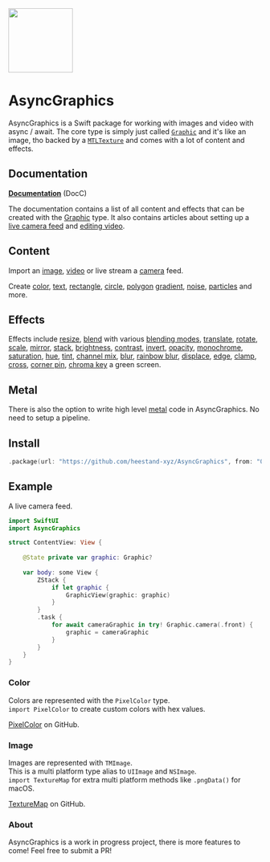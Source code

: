 <img src="https://github.com/heestand-xyz/AsyncGraphics/blob/main/Assets/AsyncGraphics-Icon.png?raw=true" width="128px"/>

# AsyncGraphics

AsyncGraphics is a Swift package for working with images and video with async / await. The core type is simply just called [`Graphic`](http://async.graphics/documentation/asyncgraphics/graphic) and it's like an image, tho backed by a [`MTLTexture`](https://developer.apple.com/documentation/metal/mtltexture) and comes with a lot of content and effects.

## Documentation

[**Documentation**](http://async.graphics/documentation/AsyncGraphics) (DocC)

The documentation contains a list of all content and effects that can be created with the [Graphic](http://async.graphics/documentation/asyncgraphics/graphic) type. It also contains articles about setting up a [live camera feed](http://async.graphics/documentation/asyncgraphics/livecamera) and [editing video](http://async.graphics/documentation/asyncgraphics/videoediting).

## Content

Import an [image](http://async.graphics/documentation/asyncgraphics/graphic/camera(_:device:preset:)), [video](http://async.graphics/documentation/asyncgraphics/graphic/importvideo(url:progress:)) or live stream a [camera](http://async.graphics/documentation/asyncgraphics/graphic/camera(_:device:preset:)) feed.

Create [color](http://async.graphics/documentation/asyncgraphics/graphic/color(_:resolution:options:)), [text](http://async.graphics/documentation/asyncgraphics/graphic/text(_:font:center:horizontalalignment:verticalalignment:color:backgroundcolor:resolution:options:)), [rectangle](http://async.graphics/documentation/asyncgraphics/graphic/rectangle(size:center:cornerradius:color:backgroundcolor:resolution:options:)), [circle](http://async.graphics/documentation/asyncgraphics/graphic/circle(radius:center:color:backgroundcolor:resolution:options:)), [polygon](http://async.graphics/documentation/asyncgraphics/graphic/polygon(count:radius:center:rotation:cornerradius:color:backgroundcolor:resolution:options:)) [gradient](http://async.graphics/documentation/asyncgraphics/graphic/gradient(direction:stops:position:scale:offset:extend:gamma:resolution:options:)), [noise](http://async.graphics/documentation/asyncgraphics/graphic/noise(offset:depth:scale:octaves:seed:resolution:options:)), [particles](http://async.graphics/documentation/asyncgraphics/graphic/uvparticles(particlescale:particlecolor:backgroundcolor:resolution:samplecount:particleoptions:options:)) and more.

## Effects

Effects include [resize](http://async.graphics/documentation/asyncgraphics/graphic/resized(to:placement:)), [blend](http://async.graphics/documentation/asyncgraphics/graphic/blended(with:blendingmode:placement:options:)) with various [blending modes](http://async.graphics/documentation/asyncgraphics/blendingmode), [translate](http://async.graphics/documentation/asyncgraphics/graphic/translated(x:y:options:)), [rotate](http://async.graphics/documentation/asyncgraphics/graphic/rotated(_:options:)), [scale](http://async.graphics/documentation/asyncgraphics/graphic/scaled(_:options:)), [mirror](http://async.graphics/documentation/asyncgraphics/graphic/mirroredvertically()), [stack](http://async.graphics/documentation/asyncgraphics/graphic/vstack(with:alignment:spacing:padding:backgroundcolor:resolution:)), [brightness](http://async.graphics/documentation/asyncgraphics/graphic/brightness(_:)), [contrast](http://async.graphics/documentation/asyncgraphics/graphic/contrast(_:)), [invert](http://async.graphics/documentation/asyncgraphics/graphic/inverted()), [opacity](http://async.graphics/documentation/asyncgraphics/graphic/opacity(_:)), [monochrome](http://async.graphics/documentation/asyncgraphics/graphic/monochrome()), [saturation](http://async.graphics/documentation/asyncgraphics/graphic/saturated(_:)), [hue](http://async.graphics/documentation/asyncgraphics/graphic/hue(_:)), [tint](http://async.graphics/documentation/asyncgraphics/graphic/tinted(_:)), [channel mix](http://async.graphics/documentation/asyncgraphics/graphic/channelmix(red:green:blue:alpha:)), [blur](http://async.graphics/documentation/asyncgraphics/graphic/blurred(radius:)), [rainbow blur](http://async.graphics/documentation/asyncgraphics/graphic/rainbowblurredcircle(radius:angle:light:samplecount:options:)), [displace](http://async.graphics/documentation/asyncgraphics/graphic/displaced(with:offset:origin:placement:options:)), [edge](http://async.graphics/documentation/asyncgraphics/graphic/edge(amplitude:distance:options:)), [clamp](http://async.graphics/documentation/asyncgraphics/graphic/clamp(_:low:high:includealpha:options:)), [cross](http://async.graphics/documentation/asyncgraphics/graphic/cross(with:fraction:placement:options:)), [corner pin](http://async.graphics/documentation/asyncgraphics/graphic/cornerpinned(topleft:topright:bottomleft:bottomright:perspective:subdivisions:backgroundcolor:)), [chroma key](http://async.graphics/documentation/asyncgraphics/graphic/chromakey(color:parameters:options:)) a green screen.

## Metal

There is also the option to write high level [metal](http://async.graphics/documentation/asyncgraphics/graphic/metal(code:resolution:options:)) code in AsyncGraphics. No need to setup a pipeline.

## Install

```swift
.package(url: "https://github.com/heestand-xyz/AsyncGraphics", from: "0.9.6")
```

## Example

A live camera feed.

```swift
import SwiftUI
import AsyncGraphics

struct ContentView: View {
    
    @State private var graphic: Graphic?
    
    var body: some View {
        ZStack {
            if let graphic {
                GraphicView(graphic: graphic)
            }
        }
        .task {
            for await cameraGraphic in try! Graphic.camera(.front) {
                graphic = cameraGraphic
            }
        }
    }
}
```

### Color

Colors are represented with the `PixelColor` type.<br>
`import PixelColor` to create custom colors with hex values.

[PixelColor](https://github.com/heestand-xyz/PixelColor) on GitHub.

### Image

Images are represented with `TMImage`.<br> 
This is a multi platform type alias to `UIImage` and `NSImage`.<br>
`import TextureMap` for extra multi platform methods like `.pngData()` for macOS. 

[TextureMap](https://github.com/heestand-xyz/TextureMap) on GitHub.

### About

AsyncGraphics is a work in progress project, there is more features to come! Feel free to submit a PR!
